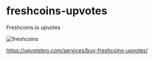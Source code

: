 # freshcoins-upvotes

Freshcoins.io upvotes


![freshcoins](https://user-images.githubusercontent.com/112619158/187881012-4c2b39f9-6f29-4edb-b396-1ae9eeef80f4.jpg)


https://upvotebro.com/services/buy-freshcoins-upvotes/
